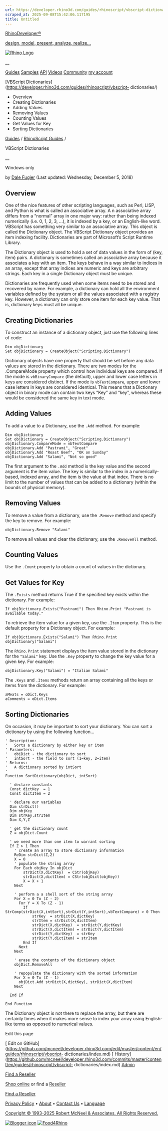 ```yaml
---
url: https://developer.rhino3d.com/guides/rhinoscript/vbscript-dictionaries/
scraped_at: 2025-09-08T15:42:06.117195
title: Untitled
---
```


[RhinoDeveloper®](/)

[design, model, present, analyze, realize...](/)

[![Rhino Logo](https://developer.rhino3d.com/images/rhinodevlogo.png)](/)

__

[Guides](https://developer.rhino3d.com/guides)
[Samples](https://developer.rhino3d.com/samples)
[API](https://developer.rhino3d.com/api)
[Videos](https://developer.rhino3d.com/videos)
[Community](https://discourse.mcneel.com/c/rhino-developer) [my account
](https://www.rhino3d.com/my-account/ "Manage your account, licenses, and
teams")

[VBScript
Dictionaries](https://developer.rhino3d.com/guides/rhinoscript/vbscript-
dictionaries/)

  * Overview
  * Creating Dictionaries
  * Adding Values
  * Removing Values
  * Counting Values
  * Get Values for Key
  * Sorting Dictionaries

[Guides](https://developer.rhino3d.com/en/guides/) / [RhinoScript
Guides](https://developer.rhino3d.com/en/guides/rhinoscript/) /

VBScript Dictionaries

__

Windows only

by [Dale Fugier](https://discourse.mcneel.com/u/dale/) (Last updated:
Wednesday, December 5, 2018)

## Overview

One of the nice features of other scripting languages, such as Perl, LISP, and
Python is what is called an associative array. A n associative array differs
from a “normal” array in one major way: rather than being indexed numerically
(i.e. 0, 1, 2, 3, …), it is indexed by a key, or an English-like word.
VBScript has something very similar to an associative array. This object is
called the Dictionary object. The VBScript Dictionary object provides an item
indexing facility. Dictionaries are part of Microsoft’s Script Runtime
Library.

The Dictionary object is used to hold a set of data values in the form of
(key, item) pairs. A dictionary is sometimes called an associative array
because it associates a key with an item. The keys behave in a way similar to
indices in an array, except that array indices are numeric and keys are
arbitrary strings. Each key in a single Dictionary object must be unique.

Dictionaries are frequently used when some items need to be stored and
recovered by name. For example, a dictionary can hold all the environment
variables defined by the system or all the values associated with a registry
key. However, a dictionary can only store one item for each key value. That
is, dictionary keys must all be unique.

## Creating Dictionaries

To construct an instance of a dictionary object, just use the following lines
of code:

    
    
    Dim objDictionary
    Set objDictionary = CreateObject("Scripting.Dictionary")
    

Dictionary objects have one property that should be set before any data values
are stored in the dictionary. There are two modes for the .CompareMode
property which control how individual keys are compared. If the mode is
`vbBinaryCompare` (the default), upper and lower case letters in keys are
considered distinct. If the mode is `vbTextCompare`, upper and lower case
letters in keys are considered identical. This means that a Dictionary object
in binary mode can contain two keys “Key” and “key”, whereas these would be
considered the same key in text mode.

## Adding Values

To add a value to a Dictionary, use the `.Add` method. For example:

    
    
    Dim objDictionary
    Set objDictionary = CreateObject("Scripting.Dictionary")
    objDictionary.CompareMode = vbTextCompare
    objDictionary.Add "Pastrami", "Great"
    objDictionary.Add "Roast Beef", "OK on Sunday"
    objDictionary.Add "Salami", "Not so good"
    

The first argument to the `.Add` method is the key value and the second
argument is the item value. The key is similar to the index in a numerically-
based, indexed array, and the item is the value at that index. There is no
limit to the number of values that can be added to a dictionary (within the
bounds of physical memory).

## Removing Values

To remove a value from a dictionary, use the `.Remove` method and specify the
key to remove. For example:

    
    
    objDictionary.Remove "Salami"
    

To remove all values and clear the dictionary, use the `.RemoveAll` method.

## Counting Values

Use the `.Count` property to obtain a count of values in the dictionary.

## Get Values for Key

The `.Exists` method returns True if the specified key exists within the
dictionary. For example:

    
    
    If objDictionary.Exists("Pastrami") Then Rhino.Print "Pastrami is available today."
    

To retrieve the item value for a given key, use the `.Item` property. This is
the default property for a Dictionary object. For example:

    
    
    If objDictionary.Exists("Salami") Then Rhino.Print objDictionary("Salami")
    

The `Rhino.Print` statement displays the item value stored in the dictionary
for the `"Salami"` key. Use the `.Key` property to change the key value for a
given key. For example:

    
    
    objDictionary.Key("Salami") = "Italian Salami"
    

The `.Keys` and `.Items` methods return an array containing all the keys or
items from the dictionary. For example:

    
    
    aMeats = oDict.Keys
    aComments = oDict.Items
    

## Sorting Dictionaries

On occasion, it may be important to sort your dictionary. You can sort a
dictionary by using the following function…

    
    
    ' Description:
    '   Sorts a dictionary by either key or item
    ' Parameters:
    '   objDict - the dictionary to sort
    '   intSort - the field to sort (1=key, 2=item)
    ' Returns:
    '   A dictionary sorted by intSort
    '
    Function SortDictionary(objDict, intSort)
    
      ' declare constants
      Const dictKey  = 1
      Const dictItem = 2
    
      ' declare our variables
      Dim strDict()
      Dim objKey
      Dim strKey,strItem
      Dim X,Y,Z
    
      ' get the dictionary count
      Z = objDict.Count
    
      ' we need more than one item to warrant sorting
      If Z > 1 Then
        ' create an array to store dictionary information
        ReDim strDict(Z,2)
        X = 0
        ' populate the string array
        For Each objKey In objDict
            strDict(X,dictKey)  = CStr(objKey)
            strDict(X,dictItem) = CStr(objDict(objKey))
            X = X + 1
        Next
    
        ' perform a a shell sort of the string array
        For X = 0 To (Z - 2)
          For Y = X To (Z - 1)
            If StrComp(strDict(X,intSort),strDict(Y,intSort),vbTextCompare) > 0 Then
                strKey  = strDict(X,dictKey)
                strItem = strDict(X,dictItem)
                strDict(X,dictKey)  = strDict(Y,dictKey)
                strDict(X,dictItem) = strDict(Y,dictItem)
                strDict(Y,dictKey)  = strKey
                strDict(Y,dictItem) = strItem
            End If
          Next
        Next
    
        ' erase the contents of the dictionary object
        objDict.RemoveAll
    
        ' repopulate the dictionary with the sorted information
        For X = 0 To (Z - 1)
          objDict.Add strDict(X,dictKey), strDict(X,dictItem)
        Next
    
      End If
    
    End Function
    

The Dictionary object is not there to replace the array, but there are
certainly times when it makes more sense to index your array using English-
like terms as opposed to numerical values.

Edit this page

[ Edit on
GitHub](https://github.com/mcneel/developer.rhino3d.com/edit/master/content/en/guides/rhinoscript/vbscript-
dictionaries/index.md) [
History](https://github.com/mcneel/developer.rhino3d.com/commits/master/content/en/guides/rhinoscript/vbscript-
dictionaries/index.md) [ Admin](https://developer.rhino3d.com/admin)

[Find a Reseller](https://www.rhino3d.com/sales)

[Shop online](https://www.rhino3d.com/store) or find a
[Reseller](https://www.rhino3d.com/sales)

[Find a Reseller](https://www.rhino3d.com/sales)

[Privacy Policy](https://www.rhino3d.com/privacy) •
[About](https://www.rhino3d.com/mcneel/about) • [Contact
Us](https://www.rhino3d.com/mcneel/contact) • [
Language](https://www.rhino3d.com/language "Change to a different region or
language")

[Copyright © 1993-2025 Robert McNeel & Associates. All Rights
Reserved.](https://www.rhino3d.com/mcneel/about)

[](https://www.facebook.com/McNeelRhinoceros/)
[](https://twitter.com/bobmcneel) [](https://www.linkedin.com/groups/75313/)
[](https://www.youtube.com/user/RhinoGuide/videos) [](https://vimeo.com/rhino)
[![Blogger
icon](https://developer.rhino3d.com/images/blogger.svg)](http://blog.rhino3d.com/)
[![Food4Rhino](https://developer.rhino3d.com/images/f4r_icon_01.svg)](https://www.food4rhino.com)

